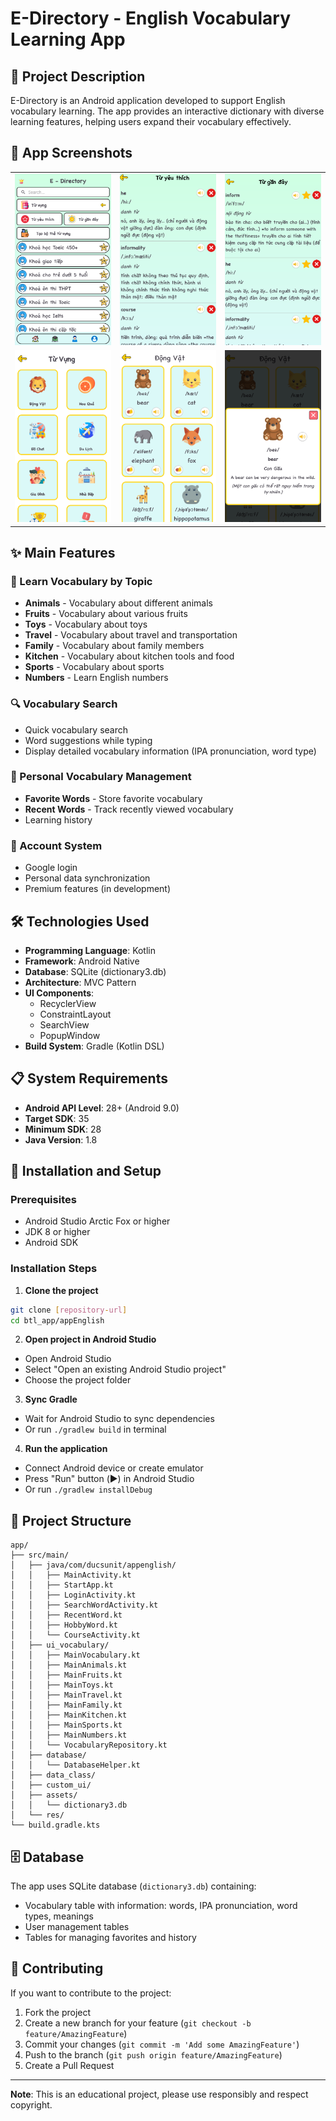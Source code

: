# E-Directory - English Vocabulary Learning App

## 📱 Project Description

E-Directory is an Android application developed to support English vocabulary learning. The app provides an interactive dictionary with diverse learning features, helping users expand their vocabulary effectively.

## 📸 App Screenshots

<table>
  <tr>
    <td><img src="./screenshots/manhinhchinh.png" width="100%"/></td>
    <td><img src="./screenshots/tuyeuthich.png" width="100%"/></td>
    <td><img src="./screenshots/tuganday.png" width="100%"/></td>
  </tr>
  <tr>
    <td><img src="./screenshots/tuvung.png" width="100%"/></td>
    <td><img src="./screenshots/dongvat.png" width="100%"/></td>
    <td><img src="./screenshots/chitietdongvat.png" width="100%"/></td>
  </tr>
</table>

## ✨ Main Features

### 🎯 Learn Vocabulary by Topic

- **Animals** - Vocabulary about different animals
- **Fruits** - Vocabulary about various fruits
- **Toys** - Vocabulary about toys
- **Travel** - Vocabulary about travel and transportation
- **Family** - Vocabulary about family members
- **Kitchen** - Vocabulary about kitchen tools and food
- **Sports** - Vocabulary about sports
- **Numbers** - Learn English numbers

### 🔍 Vocabulary Search

- Quick vocabulary search
- Word suggestions while typing
- Display detailed vocabulary information (IPA pronunciation, word type)

### 💾 Personal Vocabulary Management

- **Favorite Words** - Store favorite vocabulary
- **Recent Words** - Track recently viewed vocabulary
- Learning history

### 👤 Account System

- Google login
- Personal data synchronization
- Premium features (in development)

## 🛠️ Technologies Used

- **Programming Language**: Kotlin
- **Framework**: Android Native
- **Database**: SQLite (dictionary3.db)
- **Architecture**: MVC Pattern
- **UI Components**:
  - RecyclerView
  - ConstraintLayout
  - SearchView
  - PopupWindow
- **Build System**: Gradle (Kotlin DSL)

## 📋 System Requirements

- **Android API Level**: 28+ (Android 9.0)
- **Target SDK**: 35
- **Minimum SDK**: 28
- **Java Version**: 1.8

## 🚀 Installation and Setup

### Prerequisites

- Android Studio Arctic Fox or higher
- JDK 8 or higher
- Android SDK

### Installation Steps

1. **Clone the project**

```bash
git clone [repository-url]
cd btl_app/appEnglish
```

2. **Open project in Android Studio**

- Open Android Studio
- Select "Open an existing Android Studio project"
- Choose the project folder

3. **Sync Gradle**

- Wait for Android Studio to sync dependencies
- Or run `./gradlew build` in terminal

4. **Run the application**

- Connect Android device or create emulator
- Press "Run" button (▶️) in Android Studio
- Or run `./gradlew installDebug`

## 📁 Project Structure

```
app/
├── src/main/
│   ├── java/com/ducsunit/appenglish/
│   │   ├── MainActivity.kt
│   │   ├── StartApp.kt
│   │   ├── LoginActivity.kt
│   │   ├── SearchWordActivity.kt
│   │   ├── RecentWord.kt
│   │   ├── HobbyWord.kt
│   │   └── CourseActivity.kt
│   ├── ui_vocabulary/
│   │   ├── MainVocabulary.kt
│   │   ├── MainAnimals.kt
│   │   ├── MainFruits.kt
│   │   ├── MainToys.kt
│   │   ├── MainTravel.kt
│   │   ├── MainFamily.kt
│   │   ├── MainKitchen.kt
│   │   ├── MainSports.kt
│   │   ├── MainNumbers.kt
│   │   └── VocabularyRepository.kt
│   ├── database/
│   │   └── DatabaseHelper.kt
│   ├── data_class/
│   ├── custom_ui/
│   ├── assets/
│   │   └── dictionary3.db
│   └── res/
└── build.gradle.kts
```

## 🗄️ Database

The app uses SQLite database (`dictionary3.db`) containing:

- Vocabulary table with information: words, IPA pronunciation, word types, meanings
- User management tables
- Tables for managing favorites and history

## 🤝 Contributing

If you want to contribute to the project:

1. Fork the project
2. Create a new branch for your feature (`git checkout -b feature/AmazingFeature`)
3. Commit your changes (`git commit -m 'Add some AmazingFeature'`)
4. Push to the branch (`git push origin feature/AmazingFeature`)
5. Create a Pull Request

---

**Note**: This is an educational project, please use responsibly and respect copyright.
